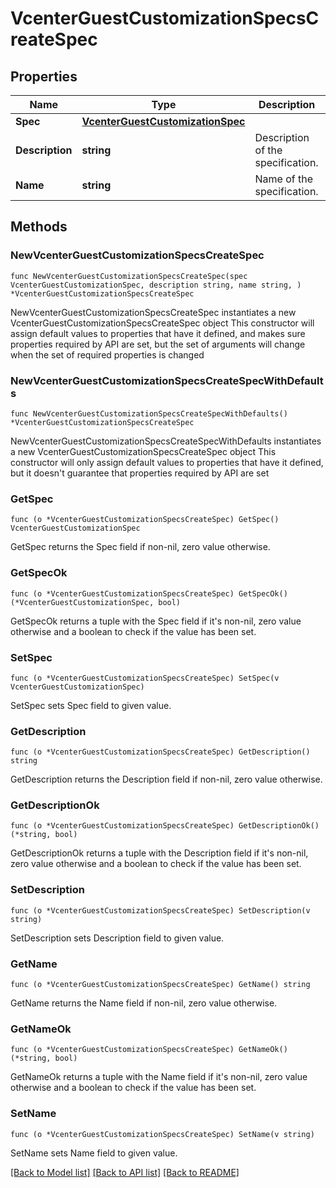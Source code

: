 # VcenterGuestCustomizationSpecsCreateSpec

## Properties

Name | Type | Description | Notes
------------ | ------------- | ------------- | -------------
**Spec** | [**VcenterGuestCustomizationSpec**](VcenterGuestCustomizationSpec.md) |  | 
**Description** | **string** | Description of the specification. | 
**Name** | **string** | Name of the specification. | 

## Methods

### NewVcenterGuestCustomizationSpecsCreateSpec

`func NewVcenterGuestCustomizationSpecsCreateSpec(spec VcenterGuestCustomizationSpec, description string, name string, ) *VcenterGuestCustomizationSpecsCreateSpec`

NewVcenterGuestCustomizationSpecsCreateSpec instantiates a new VcenterGuestCustomizationSpecsCreateSpec object
This constructor will assign default values to properties that have it defined,
and makes sure properties required by API are set, but the set of arguments
will change when the set of required properties is changed

### NewVcenterGuestCustomizationSpecsCreateSpecWithDefaults

`func NewVcenterGuestCustomizationSpecsCreateSpecWithDefaults() *VcenterGuestCustomizationSpecsCreateSpec`

NewVcenterGuestCustomizationSpecsCreateSpecWithDefaults instantiates a new VcenterGuestCustomizationSpecsCreateSpec object
This constructor will only assign default values to properties that have it defined,
but it doesn't guarantee that properties required by API are set

### GetSpec

`func (o *VcenterGuestCustomizationSpecsCreateSpec) GetSpec() VcenterGuestCustomizationSpec`

GetSpec returns the Spec field if non-nil, zero value otherwise.

### GetSpecOk

`func (o *VcenterGuestCustomizationSpecsCreateSpec) GetSpecOk() (*VcenterGuestCustomizationSpec, bool)`

GetSpecOk returns a tuple with the Spec field if it's non-nil, zero value otherwise
and a boolean to check if the value has been set.

### SetSpec

`func (o *VcenterGuestCustomizationSpecsCreateSpec) SetSpec(v VcenterGuestCustomizationSpec)`

SetSpec sets Spec field to given value.


### GetDescription

`func (o *VcenterGuestCustomizationSpecsCreateSpec) GetDescription() string`

GetDescription returns the Description field if non-nil, zero value otherwise.

### GetDescriptionOk

`func (o *VcenterGuestCustomizationSpecsCreateSpec) GetDescriptionOk() (*string, bool)`

GetDescriptionOk returns a tuple with the Description field if it's non-nil, zero value otherwise
and a boolean to check if the value has been set.

### SetDescription

`func (o *VcenterGuestCustomizationSpecsCreateSpec) SetDescription(v string)`

SetDescription sets Description field to given value.


### GetName

`func (o *VcenterGuestCustomizationSpecsCreateSpec) GetName() string`

GetName returns the Name field if non-nil, zero value otherwise.

### GetNameOk

`func (o *VcenterGuestCustomizationSpecsCreateSpec) GetNameOk() (*string, bool)`

GetNameOk returns a tuple with the Name field if it's non-nil, zero value otherwise
and a boolean to check if the value has been set.

### SetName

`func (o *VcenterGuestCustomizationSpecsCreateSpec) SetName(v string)`

SetName sets Name field to given value.



[[Back to Model list]](../README.md#documentation-for-models) [[Back to API list]](../README.md#documentation-for-api-endpoints) [[Back to README]](../README.md)


